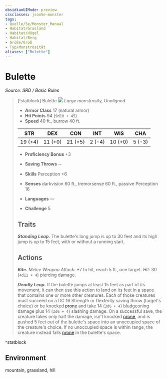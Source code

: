 ```yaml
---
obsidianUIMode: preview
cssclasses: json5e-monster
tags:
- Quelle/5e/Monster_Manual
- Habitat/Grasland
- Habitat/Hügel
- Habitat/Berg
- Größe/Groß
- Typ/Monstrosität
aliases: ["Bulette"]
---
```

# Bulette
*Source: SRD / Basic Rules*  

> [!statblock] Bulette
> ![](compendium/bestiary/monstrosity/token/bulette.png#token)
> *Large monstrosity, Unaligned*
> 
> - **Armor Class** 17  (natural armor)
> - **Hit Points** 94 (`9d10 + 45`)
> - **Speed** 40 ft., burrow 40 ft.
> 
> |STR|DEX|CON|INT|WIS|CHA|
> |:---:|:---:|:---:|:---:|:---:|:---:|
> |19 (+4)|11 (+0)|21 (+5)| 2 (-4)|10 (+0)| 5 (-3)|
> 
> - **Proficiency Bonus** +3
> - **Saving Throws** ⏤
> - **Skills** Perception +6
> - **Senses** darkvision 60 ft., tremorsense 60 ft., passive Perception 16
> 
> - **Languages** —
> - **Challenge** 5
> 
> ## Traits
> 
> ***Standing Leap.*** The bulette's long jump is up to 30 feet and its high jump is up to 15 feet, with or without a running start.
> 
> ## Actions
> 
> ***Bite.*** *Melee Weapon Attack:* +7 to hit, reach 5 ft., one target. *Hit:* 30 (`4d12 + 4`) piercing damage.
> 
> ***Deadly Leap.*** If the bulette jumps at least 15 feet as part of its movement, it can then use this action to land on its feet in a space that contains one or more other creatures. Each of those creatures must succeed on a DC 16 Strength or Dexterity saving throw (target's choice) or be knocked [prone](rules/conditions.md#prone) and take 14 (`3d6 + 4`) bludgeoning damage plus 14 (`3d6 + 4`) slashing damage. On a successful save, the creature takes only half the damage, isn't knocked [prone](rules/conditions.md#prone), and is pushed 5 feet out of the bulette's space into an unoccupied space of the creature's choice. If no unoccupied space is within range, the creature instead falls [prone](rules/conditions.md#prone) in the bulette's space.
^statblock

## Environment

mountain, grassland, hill